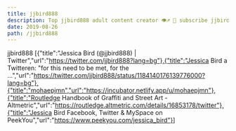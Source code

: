 ```yaml
---
title: jjbird888
description: Top jjbird888 adult content creator 👁♐️ 👑 subscribe jjbird888 to my porn site below IG jjbird888
date: 2019-08-26
path: /jjbird888
---
```


jjbird888
[{"title":"Jessica Bird (@jjbird888) | Twitter","url":"https://twitter.com/jjbird888?lang=bg"},{"title":"Jessica Bird a Twitteren: \"for this need to be met, for the ...","url":"https://twitter.com/jjbird888/status/1184140176139776000?lang=bg"},{"title":"mohaepjmn","url":"https://incubator.netlify.app/u/mohaepjmn"},{"title":"Routledge Handbook of Graffiti and Street Art - Altmetric","url":"https://routledge.altmetric.com/details/16853178/twitter"},{"title":"Jessica Bird Facebook, Twitter & MySpace on PeekYou","url":"https://www.peekyou.com/jessica_bird"}]

